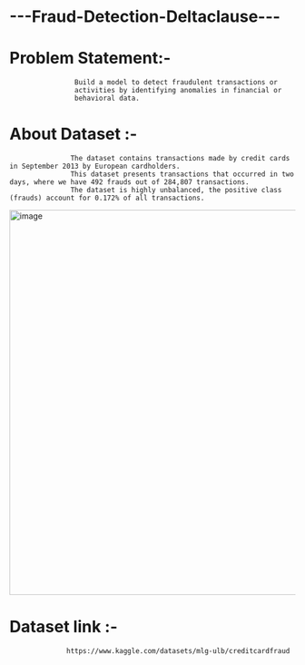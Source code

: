 # ---Fraud-Detection-Deltaclause---


# Problem Statement:- 
                    Build a model to detect fraudulent transactions or
                    activities by identifying anomalies in financial or
                    behavioral data.

# About Dataset :- 
                   The dataset contains transactions made by credit cards in September 2013 by European cardholders.
                   This dataset presents transactions that occurred in two days, where we have 492 frauds out of 284,807 transactions. 
                   The dataset is highly unbalanced, the positive class (frauds) account for 0.172% of all transactions.


 <img width="679" alt="image" src="https://github.com/RCS007/Task-1---Fraud-Detection-Deltaclause-/assets/114015610/4e8da7ae-acef-4c9b-a81f-be55bc93027c">


# Dataset link :-
                  https://www.kaggle.com/datasets/mlg-ulb/creditcardfraud






